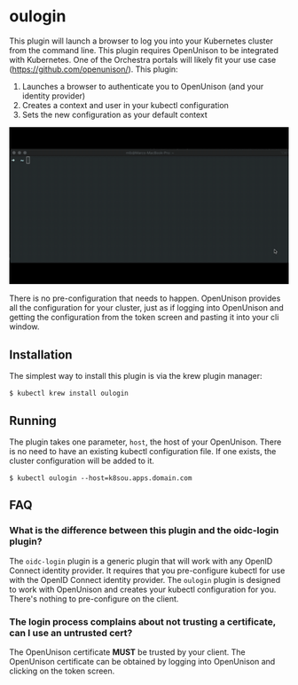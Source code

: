# oulogin

This plugin will launch a browser to log you into your Kubernetes cluster from the command line.  This plugin requires OpenUnison to be integrated with Kubernetes.  One of the Orchestra portals will likely fit your use case (https://github.com/openunison/).  This plugin:

1. Launches a browser to authenticate you to OpenUnison (and your identity provider)
2. Creates a context and user in your kubectl configuration
3. Sets the new configuration as your default context

![Video of CLI Login](img/login-cli.gif)

There is no pre-configuration that needs to happen.  OpenUnison provides all the configuration for your cluster, just as if logging into OpenUnison and getting the configuration from the token screen and pasting it into your cli window.

## Installation

The simplest way to install this plugin is via the krew plugin manager:

```
$ kubectl krew install oulogin
```

## Running

The plugin takes one parameter, `host`, the host of your OpenUnison.  There is no need to have an existing kubectl configuration file.  If one exists, the cluster configuration will be added to it.

```
$ kubectl oulogin --host=k8sou.apps.domain.com
```

## FAQ

### What is the difference between this plugin and the oidc-login plugin?

The `oidc-login` plugin is a generic plugin that will work with any OpenID Connect identity provider.  It requires that you pre-configure kubectl for use with the OpenID Connect identity provider.  The `oulogin` plugin is designed to work with OpenUnison and creates your kubectl configuration for you.  There's nothing to pre-configure on the client.

### The login process complains about not trusting a certificate, can I use an untrusted cert?

The OpenUnison certificate **MUST** be trusted by your client.  The OpenUnison certificate can be obtained by logging into OpenUnison and clicking on the token screen.


